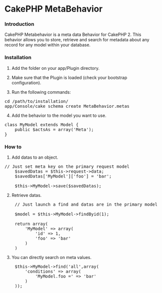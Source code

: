 CakePHP MetaBehavior
====================

### Introduction

CakePHP Metabehavior is a meta data Behavior for CakePHP 2. 
This behavior allows you to store, retrieve and search for metadata about any record for any model within your database. 

### Installation

1. Add the folder on your app/Plugin directory.

2. Make sure that the Plugin is loaded (check your bootstrap configuration).

3. Run the following commands:
<pre>
cd /path/to/installation/
app/Console/cake schema create MetaBehavior.metas
</pre>

4. Add the behavior to the model you want to use.
<pre>
class MyModel extends Model {
	public $actsAs = array('Meta');
}</pre>

### How to 

1. Add datas to an object.
<pre>
// Just set meta key on the primary request model
	$savedDatas = $this->request->data;
	$savedDatas['MyModel']['foo'] = 'bar';
	
	$this->MyModel->save($savedDatas);
</pre>

2. Retrieve datas.
<pre>
	// Just launch a find and datas are in the primary model.

	$model = $this->MyModel->findByid(1);
	
	return array(
		'MyModel' => array(
			'id' => 1,
			'foo' => 'bar'
		)
	)	
</pre>

3. You can directly search on meta values.
<pre>
	$this->MyModel->find('all',array(
		'conditions' => array(
			'MyModel.foo =' => 'bar'
		)
	));
</pre>
